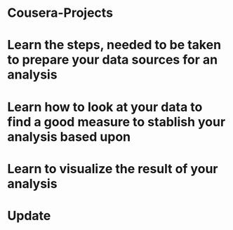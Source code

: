 # Cousera-Projects
# Learn the steps, needed to be taken to prepare your data sources for an analysis

# Learn how to look at your data to find a good measure to stablish your analysis based upon

# Learn to visualize the result of your analysis

# Update

